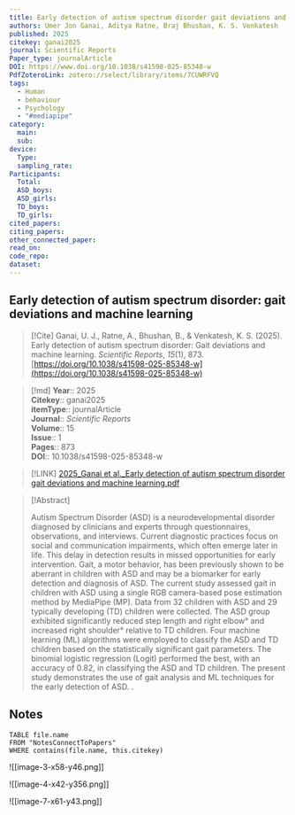 ```yaml
---
title: Early detection of autism spectrum disorder gait deviations and machine learning
authors: Umer Jon Ganai, Aditya Ratne, Braj Bhushan, K. S. Venkatesh
published: 2025
citekey: ganai2025
journal: Scientific Reports
Paper_type: journalArticle
DOI: https://www.doi.org/10.1038/s41598-025-85348-w
PdfZoteroLink: zotero://select/library/items/7CUWRFVQ
tags:
  - Human
  - behaviour
  - Psychology
  - "#mediapipe"
category:
  main: 
  sub: 
device:
  Type: 
  sampling_rate: 
Participants:
  Total: 
  ASD_boys: 
  ASD_girls: 
  TD_boys: 
  TD_girls: 
cited_papers: 
citing_papers: 
other_connected_paper: 
read_on: 
code_repo: 
dataset:
---
```


## Early detection of autism spectrum disorder: gait deviations and machine learning

> [!Cite]
> Ganai, U. J., Ratne, A., Bhushan, B., & Venkatesh, K. S. (2025). Early detection of autism spectrum disorder: Gait deviations and machine learning. _Scientific Reports_, _15_(1), 873. [https://doi.org/10.1038/s41598-025-85348-w](https://doi.org/10.1038/s41598-025-85348-w)


>[!md]
> **Year**:: 2025   
> **Citekey**:: ganai2025  
> **itemType**:: journalArticle  
> **Journal**:: *Scientific Reports*  
> **Volume**:: 15  
> **Issue**:: 1   
> **Pages**:: 873  
> **DOI**:: 10.1038/s41598-025-85348-w    

> [!LINK] 
> [2025_Ganai et al._Early detection of autism spectrum disorder gait deviations and machine learning.pdf](zotero://select/library/items/7CUWRFVQ)

> [!Abstract]
>
> Autism Spectrum Disorder (ASD) is a neurodevelopmental disorder diagnosed by clinicians and experts through questionnaires, observations, and interviews. Current diagnostic practices focus on social and communication impairments, which often emerge later in life. This delay in detection results in missed opportunities for early intervention. Gait, a motor behavior, has been previously shown to be aberrant in children with ASD and may be a biomarker for early detection and diagnosis of ASD. The current study assessed gait in children with ASD using a single RGB camera-based pose estimation method by MediaPipe (MP). Data from 32 children with ASD and 29 typically developing (TD) children were collected. The ASD group exhibited significantly reduced step length and right elbow° and increased right shoulder° relative to TD children. Four machine learning (ML) algorithms were employed to classify the ASD and TD children based on the statistically significant gait parameters. The binomial logistic regression (Logit) performed the best, with an accuracy of 0.82, in classifying the ASD and TD children. The present study demonstrates the use of gait analysis and ML techniques for the early detection of ASD.
>.
> 
## Notes

```dataview 
TABLE file.name 
FROM "NotesConnectToPapers" 
WHERE contains(file.name, this.citekey)
```


![[image-3-x58-y46.png]]

![[image-4-x42-y356.png]]

![[image-7-x61-y43.png]]